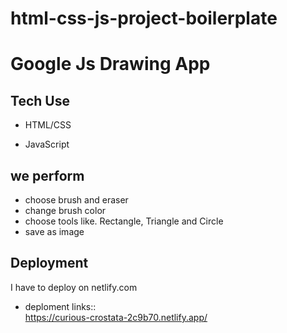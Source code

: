 # html-css-js-project-boilerplate

# Google Js Drawing App




## Tech Use

- HTML/CSS

- JavaScript


## we perform 

 - choose brush and eraser
 - change brush color
 - choose tools like. Rectangle, Triangle and Circle
 - save as image

## Deployment
I have to deploy on netlify.com

- deploment links::     
https://curious-crostata-2c9b70.netlify.app/



